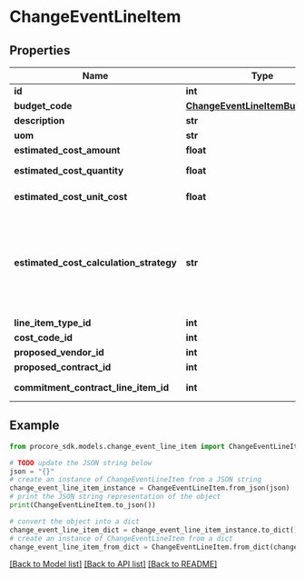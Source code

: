 # ChangeEventLineItem


## Properties

Name | Type | Description | Notes
------------ | ------------- | ------------- | -------------
**id** | **int** | ID | [optional] 
**budget_code** | [**ChangeEventLineItemBudgetCode**](ChangeEventLineItemBudgetCode.md) |  | [optional] 
**description** | **str** | Description | [optional] 
**uom** | **str** | Unit of Measure | [optional] 
**estimated_cost_amount** | **float** | Estimated Cost Amount | [optional] 
**estimated_cost_quantity** | **float** | Estimated Cost Quantity | [optional] 
**estimated_cost_unit_cost** | **float** | Estimated Cost Unit Cost | [optional] 
**estimated_cost_calculation_strategy** | **str** | Estimated Cost Calculation Strategy. Controls whether estimated_cost_amount is calculated from the quantity and unit_cost attributes or set manually to a provided value. | [optional] 
**line_item_type_id** | **int** | Line Item Type ID | [optional] 
**cost_code_id** | **int** | Cost Code ID | [optional] 
**proposed_vendor_id** | **int** | Proposed Vendor ID | [optional] 
**proposed_contract_id** | **int** | Proposed Contract ID | [optional] 
**commitment_contract_line_item_id** | **int** | Commitment Contract Line Item ID | [optional] 

## Example

```python
from procore_sdk.models.change_event_line_item import ChangeEventLineItem

# TODO update the JSON string below
json = "{}"
# create an instance of ChangeEventLineItem from a JSON string
change_event_line_item_instance = ChangeEventLineItem.from_json(json)
# print the JSON string representation of the object
print(ChangeEventLineItem.to_json())

# convert the object into a dict
change_event_line_item_dict = change_event_line_item_instance.to_dict()
# create an instance of ChangeEventLineItem from a dict
change_event_line_item_from_dict = ChangeEventLineItem.from_dict(change_event_line_item_dict)
```
[[Back to Model list]](../README.md#documentation-for-models) [[Back to API list]](../README.md#documentation-for-api-endpoints) [[Back to README]](../README.md)


